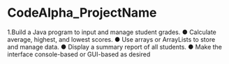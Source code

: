 # CodeAlpha_ProjectName
1.Build a Java program to input and manage student grades.  ● Calculate average, highest, and lowest scores.  ● Use arrays or ArrayLists to store and manage data.  ● Display a summary report of all students.  ● Make the interface console-based or GUI-based as desired
